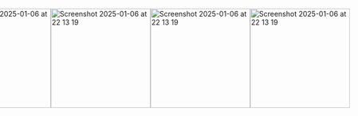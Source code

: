
<!-- <img width="1294" alt="image" src="https://user-images.githubusercontent.com/29770094/161594327-d777ff22-c24c-49de-8125-bc5b4f99bd8f.png"> -->

<body style="display: flex; justify-content: center; align-items: center; height: 100vh; margin: 0;">
  <a href="https://isbnviz.pages.dev" target="_blank">
    <img width="200" alt="Screenshot 2025-01-06 at 22 13 19" src="https://github.com/user-attachments/assets/6b28de73-082f-4d26-906a-630f82ba54b5" />
  </a>
</body>

<body style="display: flex; justify-content: center; align-items: center; height: 100vh; margin: 0;">
  <img width="200" alt="Screenshot 2025-01-06 at 22 13 19" src="https://github.com/user-attachments/assets/4423b4d7-3657-438c-8c70-ef2c16fe96bb" />
</body>

<body style="display: flex; justify-content: center; align-items: center; height: 100vh; margin: 0;">
  <img width="200" alt="Screenshot 2025-01-06 at 22 13 19" src="https://github.com/user-attachments/assets/27168ab3-61c2-4291-85f6-52aad2bb10fd" />
</body>

<body style="display: flex; justify-content: center; align-items: center; height: 100vh; margin: 0;">
  <img width="200" alt="Screenshot 2025-01-06 at 22 13 19" src="https://github.com/user-attachments/assets/27168ab3-61c2-4291-85f6-52aad2bb10fd" />
</body>




<!-- # [CFX](https://cfx.lu) -->

<!-- ### Hi there 👋 -->

<!--
**charelF/charelF** is a ✨ _special_ ✨ repository because its `README.md` (this file) appears on your GitHub profile.

Here are some ideas to get you started:

- 🔭 I’m currently working on ...
- 🌱 I’m currently learning ...
- 👯 I’m looking to collaborate on ...
- 🤔 I’m looking for help with ...
- 💬 Ask me about ...
- 📫 How to reach me: ...
- 😄 Pronouns: ...
- ⚡ Fun fact: ...
-->
